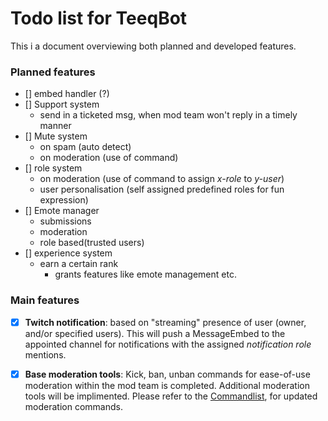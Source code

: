 # Todo list for TeeqBot

This i a document overviewing both planned and developed features.

### Planned features
- [] embed handler (?)
- [] Support system
    - send in a ticketed msg, when mod team won't reply in a timely manner
- [] Mute system
    - on spam (auto detect)
    - on moderation (use of command)
- [] role system
    - on moderation (use of command to assign *x-role* to *y-user*)
    - user personalisation (self assigned predefined roles for fun expression)
- [] Emote manager
    - submissions
    - moderation
    - role based(trusted users)
- [] experience system
    - earn a certain rank
        - grants features like emote management etc.

### Main features
- [x] __Twitch notification__: based on "streaming" presence of user (owner, and/or specified users).
This will push a MessageEmbed to the appointed channel for notifications with the assigned _notification role_ mentions.

- [x] __Base moderation tools__: Kick, ban, unban commands for ease-of-use moderation within the mod team is completed. Additional moderation tools will be implimented. Please refer to the [Commandlist](https://github.com/teequa/TeeqBot/blob/master/commandlist.md), for updated moderation commands. 